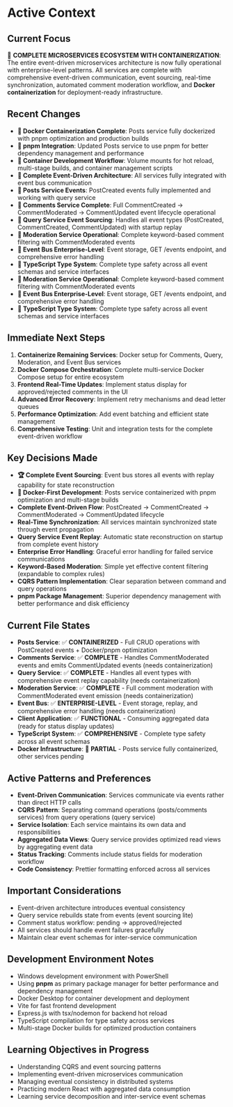 # Active Context

## Current Focus
🎉 **COMPLETE MICROSERVICES ECOSYSTEM WITH CONTAINERIZATION**: The entire event-driven microservices architecture is now fully operational with enterprise-level patterns. All services are complete with comprehensive event-driven communication, event sourcing, real-time synchronization, automated comment moderation workflow, and **Docker containerization** for deployment-ready infrastructure.

## Recent Changes
- **🐳 Docker Containerization Complete**: Posts service fully dockerized with pnpm optimization and production builds
- **🎉 pnpm Integration**: Updated Posts service to use pnpm for better dependency management and performance
- **🎉 Container Development Workflow**: Volume mounts for hot reload, multi-stage builds, and container management scripts
- **🎉 Complete Event-Driven Architecture**: All services fully integrated with event bus communication
- **🎉 Posts Service Events**: PostCreated events fully implemented and working with query service
- **🎉 Comments Service Complete**: Full CommentCreated → CommentModerated → CommentUpdated event lifecycle operational
- **🎉 Query Service Event Sourcing**: Handles all event types (PostCreated, CommentCreated, CommentUpdated) with startup replay
- **🎉 Moderation Service Operational**: Complete keyword-based comment filtering with CommentModerated events
- **🎉 Event Bus Enterprise-Level**: Event storage, GET /events endpoint, and comprehensive error handling
- **🎉 TypeScript Type System**: Complete type safety across all event schemas and service interfaces
- **🎉 Moderation Service Operational**: Complete keyword-based comment filtering with CommentModerated events
- **🎉 Event Bus Enterprise-Level**: Event storage, GET /events endpoint, and comprehensive error handling
- **🎉 TypeScript Type System**: Complete type safety across all event schemas and service interfaces

## Immediate Next Steps
1. **Containerize Remaining Services**: Docker setup for Comments, Query, Moderation, and Event Bus services
2. **Docker Compose Orchestration**: Complete multi-service Docker Compose setup for entire ecosystem
3. **Frontend Real-Time Updates**: Implement status display for approved/rejected comments in the UI
4. **Advanced Error Recovery**: Implement retry mechanisms and dead letter queues
5. **Performance Optimization**: Add event batching and efficient state management
6. **Comprehensive Testing**: Unit and integration tests for the complete event-driven workflow

## Key Decisions Made
- **🏆 Complete Event Sourcing**: Event bus stores all events with replay capability for state reconstruction
- **🐳 Docker-First Development**: Posts service containerized with pnpm optimization and multi-stage builds
- **Complete Event-Driven Flow**: PostCreated → CommentCreated → CommentModerated → CommentUpdated lifecycle
- **Real-Time Synchronization**: All services maintain synchronized state through event propagation
- **Query Service Event Replay**: Automatic state reconstruction on startup from complete event history
- **Enterprise Error Handling**: Graceful error handling for failed service communications
- **Keyword-Based Moderation**: Simple yet effective content filtering (expandable to complex rules)
- **CQRS Pattern Implementation**: Clear separation between command and query operations
- **pnpm Package Management**: Superior dependency management with better performance and disk efficiency

## Current File States
- **Posts Service**: ✅ **CONTAINERIZED** - Full CRUD operations with PostCreated events + Docker/pnpm optimization
- **Comments Service**: ✅ **COMPLETE** - Handles CommentModerated events and emits CommentUpdated events (needs containerization)
- **Query Service**: ✅ **COMPLETE** - Handles all event types with comprehensive event replay capability (needs containerization)
- **Moderation Service**: ✅ **COMPLETE** - Full comment moderation with CommentModerated event emission (needs containerization)
- **Event Bus**: ✅ **ENTERPRISE-LEVEL** - Event storage, replay, and comprehensive error handling (needs containerization)
- **Client Application**: ✅ **FUNCTIONAL** - Consuming aggregated data (ready for status display updates)
- **TypeScript System**: ✅ **COMPREHENSIVE** - Complete type safety across all event schemas
- **Docker Infrastructure**: 🔄 **PARTIAL** - Posts service fully containerized, other services pending

## Active Patterns and Preferences
- **Event-Driven Communication**: Services communicate via events rather than direct HTTP calls
- **CQRS Pattern**: Separating command operations (posts/comments services) from query operations (query service)
- **Service Isolation**: Each service maintains its own data and responsibilities
- **Aggregated Data Views**: Query service provides optimized read views by aggregating event data
- **Status Tracking**: Comments include status fields for moderation workflow
- **Code Consistency**: Prettier formatting enforced across all services

## Important Considerations
- Event-driven architecture introduces eventual consistency
- Query service rebuilds state from events (event sourcing lite)
- Comment status workflow: pending → approved/rejected
- All services should handle event failures gracefully
- Maintain clear event schemas for inter-service communication

## Development Environment Notes
- Windows development environment with PowerShell
- Using **pnpm** as primary package manager for better performance and dependency management
- Docker Desktop for container development and deployment
- Vite for fast frontend development
- Express.js with tsx/nodemon for backend hot reload
- TypeScript compilation for type safety across services
- Multi-stage Docker builds for optimized production containers

## Learning Objectives in Progress
- Understanding CQRS and event sourcing patterns
- Implementing event-driven microservices communication  
- Managing eventual consistency in distributed systems
- Practicing modern React with aggregated data consumption
- Learning service decomposition and inter-service event schemas
